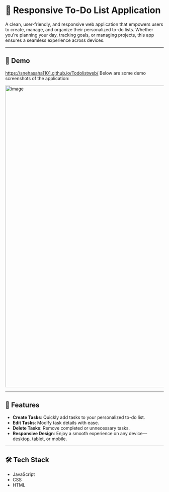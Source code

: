 # 📝 Responsive To-Do List Application

A clean, user-friendly, and responsive web application that empowers users to create, manage, and organize their personalized to-do lists. Whether you're planning your day, tracking goals, or managing projects, this app ensures a seamless experience across devices.

---
## 🚀 Demo
https://snehasaha1101.github.io/Todolistweb/
Below are some demo screenshots of the application:

<img width="959" alt="image" src="https://github.com/user-attachments/assets/feb0f2bb-9e53-4953-8afd-658b82b043ba" />

---
## 🌟 Features

- **Create Tasks**: Quickly add tasks to your personalized to-do list.
- **Edit Tasks**: Modify task details with ease.
- **Delete Tasks**: Remove completed or unnecessary tasks.
- **Responsive Design**: Enjoy a smooth experience on any device—desktop, tablet, or mobile.

---



## 🛠️ Tech Stack

- JavaScript
- CSS
- HTML
